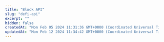 ```yaml
---
title: "Block API"
slug: "defi-api"
excerpt: ""
hidden: false
createdAt: "Mon Feb 05 2024 11:31:36 GMT+0000 (Coordinated Universal Time)"
updatedAt: "Mon Feb 12 2024 11:34:42 GMT+0000 (Coordinated Universal Time)"
---
```

